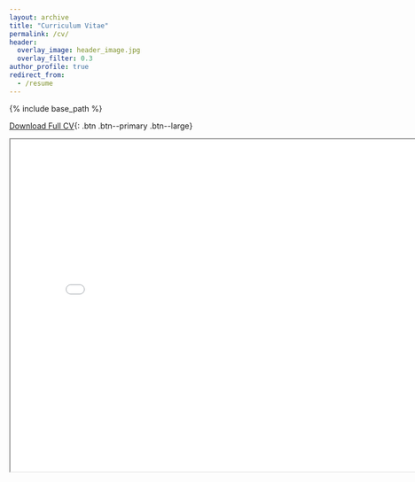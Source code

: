 ```yaml
---
layout: archive
title: "Curriculum Vitae"
permalink: /cv/
header:
  overlay_image: header_image.jpg
  overlay_filter: 0.3
author_profile: true
redirect_from:
  - /resume
---
```


{% include base_path %}

[Download Full CV](http://katreparitosh.github.io/files/Paritosh_Katre_CV.pdf){: .btn .btn--primary .btn--large}

<iframe src="../files/Paritosh_Katre_CV.pdf" height="600" width="800"></iframe> 

